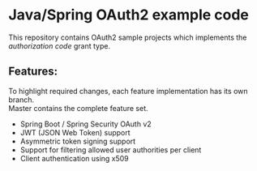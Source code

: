 # Java/Spring OAuth2 example code

This repository contains OAuth2 sample projects which implements the *authorization code* grant type.

## Features:

To highlight required changes, each feature implementation has its own branch.  
Master contains the complete feature set.

* Spring Boot / Spring Security OAuth v2
* JWT (JSON Web Token) support
* Asymmetric token signing support
* Support for filtering allowed user authorities per client
* Client authentication using x509
